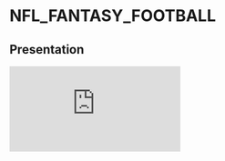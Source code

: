 # NFL_FANTASY_FOOTBALL
## Presentation

![Mockup of Machine Learning Model](https://github.com/Smayorga97/NFL_FANTASY_FOOTBALL/blob/albert/machine_learning_drawing.pdf?raw=true)


